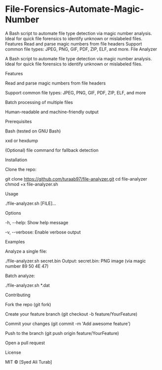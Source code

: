 # File-Forensics-Automate-Magic-Number
A Bash script to automate file type detection via magic number analysis. Ideal for quick file forensics to identify unknown or mislabeled files.  Features  Read and parse magic numbers from file headers  Support common file types: JPEG, PNG, GIF, PDF, ZIP, ELF, and more.
File Analyzer

A Bash script to automate file type detection via magic number analysis. Ideal for quick file forensics to identify unknown or mislabeled files.

Features

Read and parse magic numbers from file headers

Support common file types: JPEG, PNG, GIF, PDF, ZIP, ELF, and more

Batch processing of multiple files

Human-readable and machine-friendly output

Prerequisites

Bash (tested on GNU Bash)

xxd or hexdump

(Optional) file command for fallback detection

Installation

Clone the repo:

git clone https://github.com/turaab97/file-analyzer.git
cd file-analyzer
chmod +x file-analyzer.sh

Usage

./file-analyzer.sh [FILE]...

Options

-h, --help: Show help message

-v, --verbose: Enable verbose output

Examples

Analyze a single file:

./file-analyzer.sh secret.bin
Output: secret.bin: PNG image (via magic number 89 50 4E 47)

Batch analyze:

./file-analyzer.sh *.dat

Contributing

Fork the repo (git fork)

Create your feature branch (git checkout -b feature/YourFeature)

Commit your changes (git commit -m 'Add awesome feature')

Push to the branch (git push origin feature/YourFeature)

Open a pull request

License

MIT © [Syed Ali Turab]


